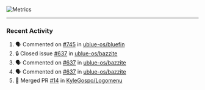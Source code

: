 ![Metrics](https://metrics.lecoq.io/KyleGospo?template=classic&base=header%2C%20activity%2C%20community%2C%20repositories%2C%20metadata&base.indepth=false&base.hireable=false&base.skip=false&config.timezone=America%2FLos_Angeles)

---
### Recent Activity
<!--START_SECTION:activity-->
1. 🗣 Commented on [#745](https://github.com/ublue-os/bluefin/pull/745#issuecomment-1873033606) in [ublue-os/bluefin](https://github.com/ublue-os/bluefin)
2. 🔒 Closed issue [#637](https://github.com/ublue-os/bazzite/issues/637) in [ublue-os/bazzite](https://github.com/ublue-os/bazzite)
3. 🗣 Commented on [#637](https://github.com/ublue-os/bazzite/issues/637#issuecomment-1872663748) in [ublue-os/bazzite](https://github.com/ublue-os/bazzite)
4. 🗣 Commented on [#637](https://github.com/ublue-os/bazzite/issues/637#issuecomment-1872659784) in [ublue-os/bazzite](https://github.com/ublue-os/bazzite)
5. 🎉 Merged PR [#14](https://github.com/KyleGospo/Logomenu/pull/14) in [KyleGospo/Logomenu](https://github.com/KyleGospo/Logomenu)
<!--END_SECTION:activity-->
